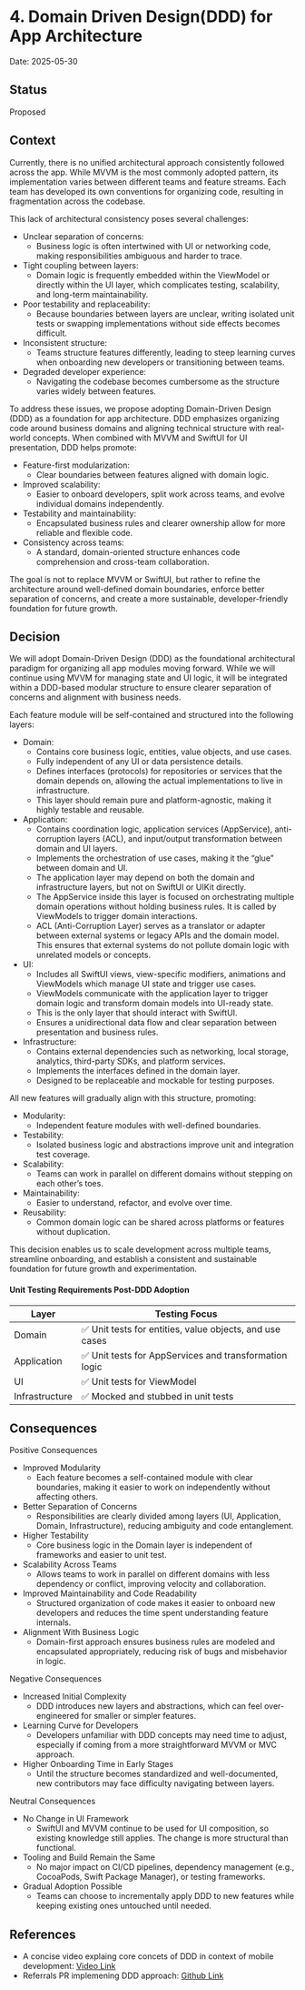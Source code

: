 # 4. Domain Driven Design(DDD) for App Architecture

Date: 2025-05-30

## Status

Proposed

## Context

Currently, there is no unified architectural approach consistently followed across the app. While MVVM is the most commonly adopted pattern,
its implementation varies between different teams and feature streams. 
Each team has developed its own conventions for organizing code, resulting in fragmentation across the codebase.

This lack of architectural consistency poses several challenges:
- Unclear separation of concerns:
  - Business logic is often intertwined with UI or networking code, making responsibilities ambiguous and harder to trace.
- Tight coupling between layers:
  - Domain logic is frequently embedded within the ViewModel or directly within the UI layer, which complicates testing, scalability, and long-term maintainability.
- Poor testability and replaceability:
  - Because boundaries between layers are unclear, writing isolated unit tests or swapping implementations without side effects becomes difficult.
- Inconsistent structure:
  - Teams structure features differently, leading to steep learning curves when onboarding new developers or transitioning between teams.
- Degraded developer experience:
  - Navigating the codebase becomes cumbersome as the structure varies widely between features.

To address these issues, we propose adopting Domain-Driven Design (DDD) as a foundation for app architecture. DDD emphasizes organizing code around business domains and aligning technical structure with real-world concepts. 
When combined with MVVM and SwiftUI for UI presentation, DDD helps promote:
- Feature-first modularization:
  - Clear boundaries between features aligned with domain logic.
- Improved scalability:
  - Easier to onboard developers, split work across teams, and evolve individual domains independently.
- Testability and maintainability:
  - Encapsulated business rules and clearer ownership allow for more reliable and flexible code.
- Consistency across teams:
  - A standard, domain-oriented structure enhances code comprehension and cross-team collaboration.

The goal is not to replace MVVM or SwiftUI, but rather to refine the architecture around well-defined domain boundaries, enforce better separation of concerns, and create a more sustainable, developer-friendly foundation for 
future growth.


## Decision

We will adopt Domain-Driven Design (DDD) as the foundational architectural paradigm for organizing all app modules moving forward. While we will continue using MVVM for managing state and UI logic, it will be integrated 
within a DDD-based modular structure to ensure clearer separation of concerns and alignment with business needs.

Each feature module will be self-contained and structured into the following layers:
- Domain:
  - Contains core business logic, entities, value objects, and use cases.
  - Fully independent of any UI or data persistence details.
  - Defines interfaces (protocols) for repositories or services that the domain depends on, allowing the actual implementations to live in infrastructure.
  - This layer should remain pure and platform-agnostic, making it highly testable and reusable.
- Application:
  - Contains coordination logic, application services (AppService), anti-corruption layers (ACL), and input/output transformation between domain and UI layers.
  - Implements the orchestration of use cases, making it the “glue” between domain and UI.
  - The application layer may depend on both the domain and infrastructure layers, but not on SwiftUI or UIKit directly.
  - The AppService inside this layer is focused on orchestrating multiple domain operations without holding business rules. It is called by ViewModels to trigger domain interactions.
  - ACL (Anti-Corruption Layer) serves as a translator or adapter between external systems or legacy APIs and the domain model. This ensures that external systems do not pollute domain logic with unrelated models or concepts.
- UI:
  - Includes all SwiftUI views, view-specific modifiers, animations and ViewModels which manage UI state and trigger use cases.
  - ViewModels communicate with the application layer to trigger domain logic and transform domain models into UI-ready state.
  - This is the only layer that should interact with SwiftUI.
  - Ensures a unidirectional data flow and clear separation between presentation and business rules.
- Infrastructure:
  - Contains external dependencies such as networking, local storage, analytics, third-party SDKs, and platform services.
  - Implements the interfaces defined in the domain layer.
  - Designed to be replaceable and mockable for testing purposes.

All new features will gradually align with this structure, promoting:
- Modularity:
  - Independent feature modules with well-defined boundaries.
- Testability:
  - Isolated business logic and abstractions improve unit and integration test coverage.
- Scalability:
  - Teams can work in parallel on different domains without stepping on each other’s toes.
- Maintainability:
  - Easier to understand, refactor, and evolve over time.
- Reusability:
  -  Common domain logic can be shared across platforms or features without duplication.

This decision enables us to scale development across multiple teams, streamline onboarding, and establish a consistent and sustainable foundation for future growth and experimentation.

#### Unit Testing Requirements Post-DDD Adoption

| Layer         | Testing Focus                                                      |
|---------------|--------------------------------------------------------------------|
| Domain        | ✅ Unit tests for entities, value objects, and use cases           |
| Application   | ✅ Unit tests for AppServices and transformation logic             |
| UI            | ✅ Unit tests for ViewModel                                        |
| Infrastructure| ✅ Mocked and stubbed in unit tests                                |

## Consequences

Positive Consequences
- Improved Modularity
  - Each feature becomes a self-contained module with clear boundaries, making it easier to work on independently without affecting others.
- Better Separation of Concerns
  - Responsibilities are clearly divided among layers (UI, Application, Domain, Infrastructure), reducing ambiguity and code entanglement.
- Higher Testability
  - Core business logic in the Domain layer is independent of frameworks and easier to unit test.
- Scalability Across Teams
  - Allows teams to work in parallel on different domains with less dependency or conflict, improving velocity and collaboration.
- Improved Maintainability and Code Readability
  - Structured organization of code makes it easier to onboard new developers and reduces the time spent understanding feature internals.
- Alignment With Business Logic
  - Domain-first approach ensures business rules are modeled and encapsulated appropriately, reducing risk of bugs and misbehavior in logic.

Negative Consequences
- Increased Initial Complexity
  - DDD introduces new layers and abstractions, which can feel over-engineered for smaller or simpler features.
- Learning Curve for Developers
  - Developers unfamiliar with DDD concepts may need time to adjust, especially if coming from a more straightforward MVVM or MVC approach.
- Higher Onboarding Time in Early Stages
  - Until the structure becomes standardized and well-documented, new contributors may face difficulty navigating between layers.

Neutral Consequences
- No Change in UI Framework
  - SwiftUI and MVVM continue to be used for UI composition, so existing knowledge still applies. The change is more structural than functional.
- Tooling and Build Remain the Same
  - No major impact on CI/CD pipelines, dependency management (e.g., CocoaPods, Swift Package Manager), or testing frameworks.
- Gradual Adoption Possible
  - Teams can choose to incrementally apply DDD to new features while keeping existing ones untouched until needed.

## References
  - A concise video explaing core concets of DDD in context of  mobile development: [Video Link](https://www.youtube.com/watch?v=kKpcxJTCIfQ)
  - Referrals PR implemening DDD approach: [Github Link](https://github.com/mindvalley/Mobile_iOS_Mindvalley/pull/4601)
